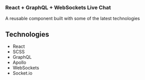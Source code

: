 ### React + GraphQL + WebSockets Live Chat

A reusable component built with some of the latest technologies

## Technologies

- React
- SCSS
- GraphQL
- Apollo
- WebSockets
- Socket.io

